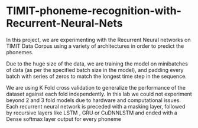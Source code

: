 # TIMIT-phoneme-recognition-with-Recurrent-Neural-Nets
In this project, we are experimenting with the Recurrent Neural networks on TIMIT Data Corpus using a variety of architectures in order to predict the phonemes. 

Due to the huge size of the data, we are training the model on minibatches of data (as per the specified batch size in the model), and padding every batch with series of zeros to match the longest time step in the sequence. 

We are using K Fold cross validation to generalize the performance of the dataset against each fold independently. In this lab we could not experiment beyond 2 and 3 fold models due to hardware and computational issues. Each recurrent neural network is preceded with a masking layer, followed by recursive layers like LSTM , GRU or CuDNNLSTM and ended with a Dense softmax layer output for every phoneme

